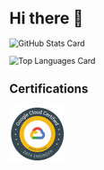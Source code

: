 # Hi there 👋

![GitHub Stats Card](https://github-readme-stats.vercel.app/api?username=KotaroYamazaki&count_private=true&layout=compact&theme=monokai)

![Top Languages Card](https://github-readme-stats.vercel.app/api/top-langs/?username=KotaroYamazaki&count_private=true&theme=monokai&layout=compact)

## Certifications

<a href = "https://www.credential.net/009db8b7-1de8-400a-9535-0c24eaf015a7?key=219d0897f9f6aa854144d33d771aa43de05f1e22a3883ad3f6a7f469cfac9cfa">
<img src="certifications/google-cloud-certified-professional-data-engineer.png" width="100" height="100">
</a>
